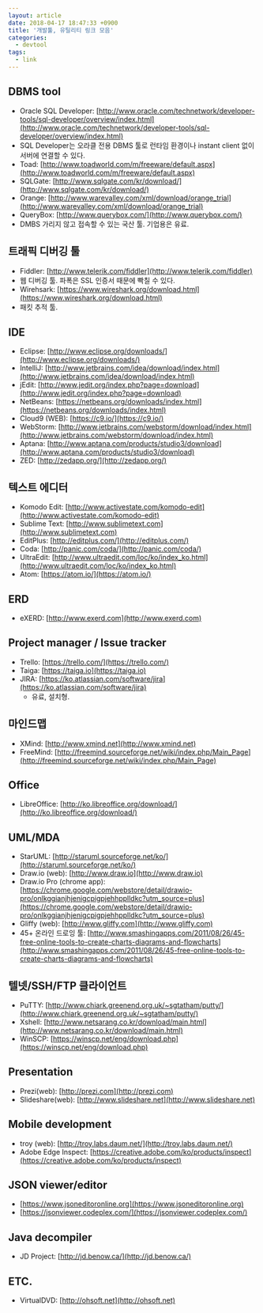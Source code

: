 ```yaml
---
layout: article
date: 2018-04-17 18:47:33 +0900
title: '개발툴, 유틸리티 링크 모음'
categories:
  - devtool
tags:
  - link
---
```


## DBMS tool
- Oracle SQL Developer: [http://www.oracle.com/technetwork/developer-tools/sql-developer/overview/index.html](http://www.oracle.com/technetwork/developer-tools/sql-developer/overview/index.html)
- SQL Developer는 오라클 전용 DBMS 툴로 런타임 환경이나 instant client 없이 서버에 연결할 수 있다.
- Toad: [http://www.toadworld.com/m/freeware/default.aspx](http://www.toadworld.com/m/freeware/default.aspx)
- SQLGate: [http://www.sqlgate.com/kr/download/](http://www.sqlgate.com/kr/download/)
- Orange: [http://www.warevalley.com/xml/download/orange_trial](http://www.warevalley.com/xml/download/orange_trial)
- QueryBox: [http://www.querybox.com/](http://www.querybox.com/)
- DMBS 가리지 않고 접속할 수 있는 국산 툴. 기업용은 유료.

## 트래픽 디버깅 툴
- Fiddler: [http://www.telerik.com/fiddler](http://www.telerik.com/fiddler)
- 웹 디버깅 툴. 파폭은 SSL 인증서 때문에 빡칠 수 있다.
- Wirehsark: [https://www.wireshark.org/download.html](https://www.wireshark.org/download.html)
- 패킷 추적 툴.

## IDE
- Eclipse: [http://www.eclipse.org/downloads/](http://www.eclipse.org/downloads/)
- IntelliJ: [http://www.jetbrains.com/idea/download/index.html](http://www.jetbrains.com/idea/download/index.html)
- jEdit: [http://www.jedit.org/index.php?page=download](http://www.jedit.org/index.php?page=download)
- NetBeans: [https://netbeans.org/downloads/index.html](https://netbeans.org/downloads/index.html)
- Cloud9 (WEB): [https://c9.io/](https://c9.io/)
- WebStorm: [http://www.jetbrains.com/webstorm/download/index.html](http://www.jetbrains.com/webstorm/download/index.html)
- Aptana: [http://www.aptana.com/products/studio3/download](http://www.aptana.com/products/studio3/download)
- ZED: [http://zedapp.org/](http://zedapp.org/)

## 텍스트 에디터
- Komodo Edit: [http://www.activestate.com/komodo-edit](http://www.activestate.com/komodo-edit)
- Sublime Text: [http://www.sublimetext.com](http://www.sublimetext.com)
- EditPlus: [http://editplus.com/](http://editplus.com/)
- Coda: [http://panic.com/coda/](http://panic.com/coda/)
- UltraEdit: [http://www.ultraedit.com/loc/ko/index_ko.html](http://www.ultraedit.com/loc/ko/index_ko.html)
- Atom: [https://atom.io/](https://atom.io/)

## ERD
- eXERD: [http://www.exerd.com](http://www.exerd.com)

## Project manager / Issue tracker
- Trello: [https://trello.com/](https://trello.com/)
- Taiga: [https://taiga.io](https://taiga.io)
- JIRA: [https://ko.atlassian.com/software/jira](https://ko.atlassian.com/software/jira)
  - 유료, 설치형.

## 마인드맵
- XMind: [http://www.xmind.net](http://www.xmind.net)
- FreeMind: [http://freemind.sourceforge.net/wiki/index.php/Main_Page](http://freemind.sourceforge.net/wiki/index.php/Main_Page)

## Office
- LibreOffice: [http://ko.libreoffice.org/download/](http://ko.libreoffice.org/download/)

## UML/MDA
- StarUML: [http://staruml.sourceforge.net/ko/](http://staruml.sourceforge.net/ko/)
- Draw.io (web): [http://www.draw.io](http://www.draw.io)
- Draw.io Pro (chrome app): [https://chrome.google.com/webstore/detail/drawio-pro/onlkggianjhjenigcpigpjehhpplldkc?utm_source=plus](https://chrome.google.com/webstore/detail/drawio-pro/onlkggianjhjenigcpigpjehhpplldkc?utm_source=plus)
- Gliffy (web): [http://www.gliffy.com](http://www.gliffy.com)
- 45+ 온라인 드로잉 툴: [http://www.smashingapps.com/2011/08/26/45-free-online-tools-to-create-charts-diagrams-and-flowcharts](http://www.smashingapps.com/2011/08/26/45-free-online-tools-to-create-charts-diagrams-and-flowcharts)

## 텔넷/SSH/FTP 클라이언트
- PuTTY: [http://www.chiark.greenend.org.uk/~sgtatham/putty/](http://www.chiark.greenend.org.uk/~sgtatham/putty/)
- Xshell: [http://www.netsarang.co.kr/download/main.html](http://www.netsarang.co.kr/download/main.html)
- WinSCP: [https://winscp.net/eng/download.php](https://winscp.net/eng/download.php)

## Presentation
- Prezi(web): [http://prezi.com](http://prezi.com)
- Slideshare(web): [http://www.slideshare.net](http://www.slideshare.net)

## Mobile development
- troy (web): [http://troy.labs.daum.net/](http://troy.labs.daum.net/)
- Adobe Edge Inspect: [https://creative.adobe.com/ko/products/inspect](https://creative.adobe.com/ko/products/inspect)

## JSON viewer/editor
- [https://www.jsoneditoronline.org](https://www.jsoneditoronline.org)
- [https://jsonviewer.codeplex.com/](https://jsonviewer.codeplex.com/)

## Java decompiler
- JD Project: [http://jd.benow.ca/](http://jd.benow.ca/)

## ETC.
- VirtualDVD: [http://ohsoft.net](http://ohsoft.net)
